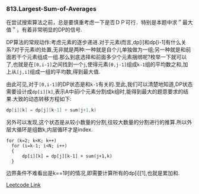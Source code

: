 ### 813.Largest-Sum-of-Averages

在尝试搜索算法之前，总是要慎重考虑一下是否ＤＰ可行．特别是本题中求＂最大值＂，有着非常明显的DP的信号.

DP算法的常规动作:考虑元素的逐步递进.对于元素i而言,dp[i]和dp[i-1]有什么关系?对于元素i的处置,无非就是两种:一种就是自个儿单独做为一组;另一种就是和前面若干个元素组成一组.那么到底选择和前面多少个元素捆绑呢?枚举一下就可以了,也就是在```[0,i-1]```之间找到一个```j```,使得元素```[0,j-1]```组成```k-1```组的平均数之和,加上从```[j,i]```组成一组的平均数,得到最大值.

由此可见,对于```[0,i-1]```的DP状态是和```k-1```有关的.至此,我们可以清楚地知道,DP状态需要设计成```dp[i][k]```,表示A中前i个元素分割成k组时,能得到最大的题意要求的结果.大致的动态转移方程如下:
```cpp
dp[i][k] = dp[j][k-1] + sum(j+1,k)
```
另外可以发现,这个状态是从较小数量的分割,往较大数量的分割进行的推算.所以外层大循环是组数k,内层循环才是index.
```
for (k=2; k<K; k++)
  for (i=k-1; i<N; i++)
  {
      dp[i][k] = dp[j][k-1] + sum(j+1,k)
  }
```
边界条件不难看出是k==1时的情况,即需要计算所有的dp[i][1],也就是累加和.


[Leetcode Link](https://leetcode.com/problems/largest-sum-of-averages)